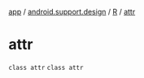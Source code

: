 [app](../../../index.md) / [android.support.design](../../index.md) / [R](../index.md) / [attr](./index.md)

# attr

`class attr`
`class attr`